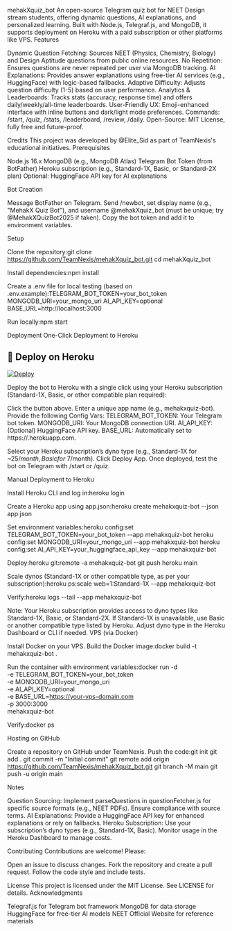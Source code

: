 mehakXquiz_bot
An open-source Telegram quiz bot for NEET Design stream students, offering dynamic questions, AI explanations, and personalized learning. Built with Node.js, Telegraf.js, and MongoDB, it supports deployment on Heroku with a paid subscription or other platforms like VPS.
Features

Dynamic Question Fetching: Sources NEET (Physics, Chemistry, Biology) and Design Aptitude questions from public online resources.
No Repetition: Ensures questions are never repeated per user via MongoDB tracking.
AI Explanations: Provides answer explanations using free-tier AI services (e.g., HuggingFace) with logic-based fallbacks.
Adaptive Difficulty: Adjusts question difficulty (1-5) based on user performance.
Analytics & Leaderboards: Tracks stats (accuracy, response time) and offers daily/weekly/all-time leaderboards.
User-Friendly UX: Emoji-enhanced interface with inline buttons and dark/light mode preferences.
Commands: /start, /quiz, /stats, /leaderboard, /review, /daily.
Open-Source: MIT License, fully free and future-proof.

Credits
This project was developed by @Elite_Sid as part of TeamNexis's educational initiatives.
Prerequisites

Node.js 16.x
MongoDB (e.g., MongoDB Atlas)
Telegram Bot Token (from BotFather)
Heroku subscription (e.g., Standard-1X, Basic, or Standard-2X plan)
Optional: HuggingFace API key for AI explanations

Bot Creation

Message BotFather on Telegram.
Send /newbot, set display name (e.g., "MehakX Quiz Bot"), and username @mehakXquiz_bot (must be unique; try @MehakXQuizBot2025 if taken).
Copy the bot token and add it to environment variables.

Setup

Clone the repository:git clone https://github.com/TeamNexis/mehakXquiz_bot.git
cd mehakXquiz_bot


Install dependencies:npm install


Create a .env file for local testing (based on .env.example):TELEGRAM_BOT_TOKEN=your_bot_token
MONGODB_URI=your_mongo_uri
AI_API_KEY=optional
BASE_URL=http://localhost:3000


Run locally:npm start



Deployment
One-Click Deployment to Heroku

## 🚀 Deploy on Heroku 
[![Deploy](https://www.herokucdn.com/deploy/button.svg)](https://dashboard.heroku.com/new?template=https://github.com/TeamNexis/mehakXquiz_bot)

Deploy the bot to Heroku with a single click using your Heroku subscription (Standard-1X, Basic, or other compatible plan required):


Click the button above.
Enter a unique app name (e.g., mehakxquiz-bot).
Provide the following Config Vars:
TELEGRAM_BOT_TOKEN: Your Telegram bot token.
MONGODB_URI: Your MongoDB connection URI.
AI_API_KEY: (Optional) HuggingFace API key.
BASE_URL: Automatically set to https://<app-name>.herokuapp.com.


Select your Heroku subscription’s dyno type (e.g., Standard-1X for ~$25/month, Basic for ~$7/month).
Click Deploy App.
Once deployed, test the bot on Telegram with /start or /quiz.

Manual Deployment to Heroku

Install Heroku CLI and log in:heroku login


Create a Heroku app using app.json:heroku create mehakxquiz-bot --json app.json


Set environment variables:heroku config:set TELEGRAM_BOT_TOKEN=your_bot_token --app mehakxquiz-bot
heroku config:set MONGODB_URI=your_mongo_uri --app mehakxquiz-bot
heroku config:set AI_API_KEY=your_huggingface_api_key --app mehakxquiz-bot


Deploy:heroku git:remote -a mehakxquiz-bot
git push heroku main


Scale dynos (Standard-1X or other compatible type, as per your subscription):heroku ps:scale web=1:Standard-1X --app mehakxquiz-bot


Verify:heroku logs --tail --app mehakxquiz-bot



Note: Your Heroku subscription provides access to dyno types like Standard-1X, Basic, or Standard-2X. If Standard-1X is unavailable, use Basic or another compatible type listed by Heroku. Adjust dyno type in the Heroku Dashboard or CLI if needed.
VPS (via Docker)

Install Docker on your VPS.
Build the Docker image:docker build -t mehakxquiz-bot .


Run the container with environment variables:docker run -d \
  -e TELEGRAM_BOT_TOKEN=your_bot_token \
  -e MONGODB_URI=your_mongo_uri \
  -e AI_API_KEY=optional \
  -e BASE_URL=https://your-vps-domain.com \
  -p 3000:3000 \
  mehakxquiz-bot


Verify:docker ps



Hosting on GitHub

Create a repository on GitHub under TeamNexis.
Push the code:git init
git add .
git commit -m "Initial commit"
git remote add origin https://github.com/TeamNexis/mehakXquiz_bot.git
git branch -M main
git push -u origin main



Notes

Question Sourcing: Implement parseQuestions in questionFetcher.js for specific source formats (e.g., NEET PDFs). Ensure compliance with source terms.
AI Explanations: Provide a HuggingFace API key for enhanced explanations or rely on fallbacks.
Heroku Subscription: Use your subscription’s dyno types (e.g., Standard-1X, Basic). Monitor usage in the Heroku Dashboard to manage costs.

Contributing
Contributions are welcome! Please:

Open an issue to discuss changes.
Fork the repository and create a pull request.
Follow the code style and include tests.

License
This project is licensed under the MIT License. See LICENSE for details.
Acknowledgments

Telegraf.js for Telegram bot framework
MongoDB for data storage
HuggingFace for free-tier AI models
NEET Official Website for reference materials

